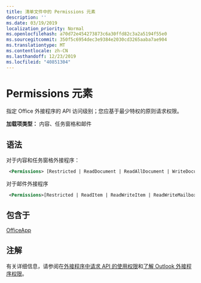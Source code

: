 ```yaml
---
title: 清单文件中的 Permissions 元素
description: ''
ms.date: 03/19/2019
localization_priority: Normal
ms.openlocfilehash: a70d72e454273873c6a30ffd82c3a2a5194f55e0
ms.sourcegitcommit: 350f5c6954dec3e9384e2030cd3265aaba7ae904
ms.translationtype: MT
ms.contentlocale: zh-CN
ms.lasthandoff: 12/23/2019
ms.locfileid: "40851304"
---
```

# <a name="permissions-element"></a>Permissions 元素

指定 Office 外接程序的 API 访问级别；您应基于最少特权的原则请求权限。

**加载项类型：** 内容、任务窗格和邮件

## <a name="syntax"></a>语法

对于内容和任务窗格外接程序：

```XML
 <Permissions> [Restricted | ReadDocument | ReadAllDocument | WriteDocument | ReadWriteDocument]</Permissions>
```

对于邮件外接程序

```XML
 <Permissions>[Restricted | ReadItem | ReadWriteItem | ReadWriteMailbox]</Permissions>
```

## <a name="contained-in"></a>包含于

[OfficeApp](officeapp.md)

## <a name="remarks"></a>注解

有关详细信息，请参阅在[外接程序中请求 API 的使用权限](/office/dev/add-ins/develop/requesting-permissions-for-api-use-in-content-and-task-pane-add-ins)和[了解 Outlook 外接程序权限](/outlook/add-ins/understanding-outlook-add-in-permissions)。

